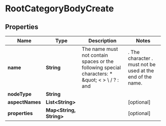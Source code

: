 
# RootCategoryBodyCreate

## Properties
Name | Type | Description | Notes
------------ | ------------- | ------------- | -------------
**name** | **String** | The name must not contain spaces or the following special characters: * \&quot; &lt; &gt; \\ / ? : and |. The character . must not be used at the end of the name.  | 
**nodeType** | **String** |  | 
**aspectNames** | **List&lt;String&gt;** |  |  [optional]
**properties** | **Map&lt;String, String&gt;** |  |  [optional]



